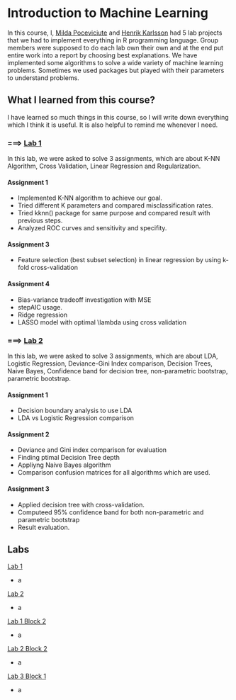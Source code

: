 # Introduction to Machine Learning

In this course, I, [Milda Poceviciute](https://github.com/poceviciute) and [Henrik Karlsson](https://github.com/henkar91) had 5 lab projects that we had to implement everything in R programming language. Group members were supposed to do each lab own their own and at the end put entire work into a report by choosing best explanations. We have implemented some algorithms to solve a wide variety of machine learning problems. Sometimes we used packages but played with their parameters to understand problems.

## What I learned from this course?

I have learned so much things in this course, so I will write down everything which I think it is useful. It is also helpful to remind me whenever I need.

### ===> [Lab 1](ML_Lab1_Group/)
In this lab, we were asked to solve 3 assignments, which are about K-NN Algorithm, Cross Validation, Linear Regression and Regularization.

#### Assignment 1
- Implemented K-NN algorithm to achieve our goal. 
- Tried different K parameters and compared misclassification rates.
- Tried kknn() package for same purpose and compared result with previous steps.
- Analyzed ROC curves and sensitivity and specifity.

#### Assignment 3
- Feature selection (best subset selection) in linear regression by using k-fold cross-validation

#### Assignment 4
- Bias-variance tradeoff investigation with MSE
- stepAIC usage.
- Ridge regression
- LASSO model with optimal \lambda using cross validation

### ===> [Lab 2](ML_Lab2_Group/)
In this lab, we were asked to solve 3 assignments, which are about LDA, Logistic Regression, Deviance-Gini Index comparison, Decision Trees, Naive Bayes, Confidence band for decision tree, non-parametric bootstrap, parametric bootstrap.

#### Assignment 1
- Decision boundary analysis to use LDA
- LDA vs Logistic Regression comparison

#### Assignment 2
- Deviance and Gini index comparison for evaluation
- Finding ptimal Decision Tree depth
- Appliyng Naive Bayes algorithm
- Comparison confusion matrices for all algorithms which are used.

#### Assignment 3
- Applied decision tree with cross-validation.
- Computeed 95% confidence band for both non-parametric and parametric bootstrap
- Result evaluation.


## Labs

[Lab 1](ML_Lab1_Group/)

- a


[Lab 2](ML_Lab2_Group/)

- a


[Lab 1 Block 2](ML_Lab1_Block2_Group/)

- a


[Lab 2 Block 2](ML_Lab2_Block2_Group/)

- a


[Lab 3 Block 1](ML_Lab3_Block1_Group/)

- a
